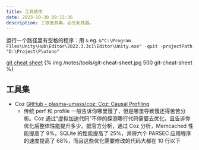 ```yaml
---
title: 工具软件
date: 2023-10-30 09:15:36
description: 工欲善其事，必先利其器。
---
```

运行一个路径里有空格的程序：用 `&`
eg. `&"C:\Program Files\Unity\Hub\Editor\2022.3.3c1\Editor\Unity.exe" -quit -projectPath "D:\Project\Plutono"`

[git cheat sheet](https://x.com/b0rk/status/1794057694375993704)
{% img /notes/tools/git-cheat-sheet.jpg 500 git-cheat-sheet %}

## 工具集

- Coz [GitHub - plasma-umass/coz: Coz: Causal Profiling](https://github.com/plasma-umass/coz?continueFlag=e0b2a757ac17556db6c1a53961f7d236)
	- 传统 perf 和 profile 一般告诉你哪里慢了，但是哪里导致慢还得苦苦分析。Coz 通过“虚拟加速代码”不停的探测哪行代码需要去优化，且告诉你优化后整体性能提升多少。据官方分析，通过 Coz 分析，Memcached 性能提高了 9%，SQLite 的性能提高了 25%，并将六个 PARSEC 应用程序的速度提高了 68%，而且这些优化需要修改的代码大都在 10 行以下